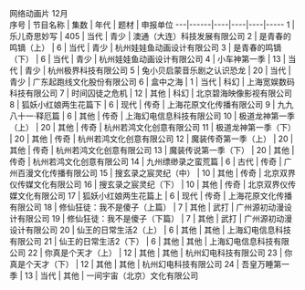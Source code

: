 网络动画片	12月				
序号 | 节目名称 | 集数 | 年代 | 题材 | 申报单位
---|------|----|----|----|-----
1 | 乐儿奇思妙写 | 405 | 当代 | 青少 | 澳通（大连）科技发展有限公司
2 | 是青春的鸣镝（上） | 6 | 当代 | 青少 | 杭州娃娃鱼动画设计有限公司
3 | 是青春的鸣镝（下） | 6 | 当代 | 青少 | 杭州娃娃鱼动画设计有限公司
4 | 小车神第一季 | 13 | 当代 | 青少 | 杭州极界科技有限公司
5 | 兔小贝启蒙音乐剧之认识恐龙 | 20 | 当代 | 青少 | 广东起跑线文化股份有限公司
6 | 盒中之海 | 1 | 当代 | 科幻 | 上海宽娱数码科技有限公司
7 | 时间囚徒之危机 | 12 | 其他 | 科幻 | 北京碧海映像影视有限公司
8 | 狐妖小红娘两生花篇下 | 6 | 现代 | 传奇 | 上海花原文化传播有限公司
9 | 九九八十一·释厄篇 | 6 | 其他 | 传奇 | 上海幻电信息科技有限公司
10 | 极道龙神第一季（上） | 20 | 其他 | 传奇 | 杭州若鸿文化创意有限公司
11 | 极道龙神第一季（下） | 20 | 其他 | 传奇 | 杭州若鸿文化创意有限公司
12 | 魔装传奇第一季（上） | 20 | 其他 | 传奇 | 杭州若鸿文化创意有限公司
13 | 魔装传说第一季（下） | 20 | 其他 | 传奇 | 杭州若鸿文化创意有限公司
14 | 九州缥缈录之蛮荒篇 | 6 | 古代 | 传奇 | 广州百漫文化传播有限公司
15 | 搜玄录之宸灵纪（中） | 10 | 其他 | 传奇 | 北京双界仪传媒文化有限公司
16 | 搜玄录之宸灵纪（下） | 10 | 其他 | 传奇 | 北京双界仪传媒文化有限公司
17 | 狐妖小红娘两生花篇上 | 6 | 现代 | 传奇 | 上海花原文化传播有限公司
18 | 修仙狂徒：我不是傻子（上篇） | 7 | 其他 | 武打 | 广州源初动漫设计有限公司
19 | 修仙狂徒：我不是傻子（下篇） | 7 | 其他 | 武打 | 广州源初动漫设计有限公司
20 | 仙王的日常生活2（上） | 6 | 其他 | 其他 | 上海幻电信息科技有限公司
21 | 仙王的日常生活2（下） | 6 | 其他 | 其他 | 上海幻电信息科技有限公司
22 | 你真是个天才（上） | 12 | 其他 | 其他 | 杭州幻电科技有限公司
23 | 你真是个天才（下） | 12 | 其他 | 其他 | 杭州幻电科技有限公司
24 | 吾皇万睡第一季 | 13 | 当代 | 其他 | 一间宇宙（北京）文化有限公司
